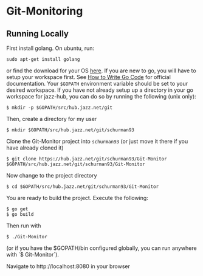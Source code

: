 Git-Monitoring 
==============

Running Locally 
---------------
First install golang. 
On ubuntu, run: 
```
sudo apt-get install golang
```
or find the download for your OS [here](https://golang.org/doc/install#tarball).
If you are new to go, you will have to setup your workspace first. See [How to Write Go Code](https://golang.org/doc/code.html) for official documentation.
Your `$GOPATH` environment variable should be set to your desired workspace.
If you have not already setup up a directory in your go workspace for jazz-hub, you can do so by running the following (unix only):
```
$ mkdir -p $GOPATH/src/hub.jazz.net/git
```
Then, create a directory for my user
```
$ mkdir $GOPATH/src/hub.jazz.net/git/schurman93
```
Clone the Git-Monitor project into `schurman93` (or just move it there if you have already cloned it)
```
$ git clone https://hub.jazz.net/git/schurman93/Git-Monitor $GOPATH/src/hub.jazz.net/git/schurman93/Git-Monitor
```
Now change to the project directory
```
$ cd $GOPATH/src/hub.jazz.net/git/schurman93/Git-Monitor
```
You are ready to build the project. Execute the following:
```
$ go get
$ go build 
```
Then run with 
```
$ ./Git-Monitor
```
(or if you have the $GOPATH/bin configured globally, you can run anywhere with `$ Git-Monitor`).

Navigate to http://localhost:8080 in your browser
